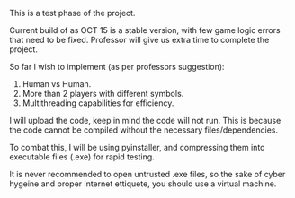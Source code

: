 This is a test phase of the project.

Current build of as OCT 15 is a stable version, with few game logic errors that need to be fixed. Professor will give us extra time to complete the project.

So far I wish to implement (as per professors suggestion):
1. Human vs Human.
2. More than 2 players with different symbols.
3. Multithreading capabilities for efficiency.

I will upload the code, keep in mind the code will not run. This is because the code cannot be compiled without the necessary files/dependencies. 

To combat this, I will be using pyinstaller, and compressing them into executable files (.exe) for rapid testing.

It is never recommended to open untrusted .exe files, so the sake of cyber hygeine and proper internet ettiquete, you should use a virtual machine.
